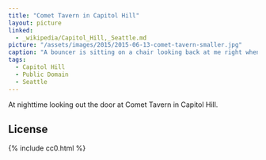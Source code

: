 ```yaml
---
title: "Comet Tavern in Capitol Hill"
layout: picture
linked:
  - _wikipedia/Capitol_Hill,_Seattle.md
picture: "/assets/images/2015/2015-06-13-comet-tavern-smaller.jpg"
caption: "A bouncer is sitting on a chair looking back at me right when I was attempting to picture the lights of the street."
tags:
  - Capitol Hill
  - Public Domain
  - Seattle
---
```


At nighttime looking out the door at Comet Tavern in Capitol Hill.

## License

{% include cc0.html %}
